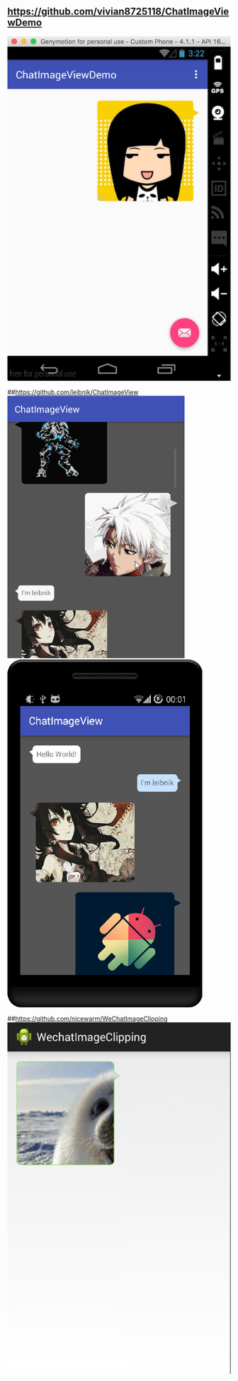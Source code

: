 ## https://github.com/vivian8725118/ChatImageViewDemo
![vivian8725118](./imageview/1-0.jpeg "ChatImageViewDemo")


##https://github.com/leibnik/ChatImageView
![leibnik](./imageview/2-0.gif "ChatImageView")
![leibnik](./imageview/2-1.jpeg "ChatImageView")


##https://github.com/nicewarm/WeChatImageClipping
![nicewarm](./imageview/3-0.png "WeChatImageClipping")

